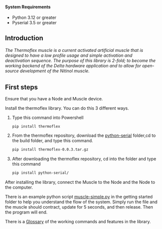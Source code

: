 #### System Requirements

- Python 3.12 or greater
- Pyserial 3.5 or greater

## Introduction

###### The Thermoflex muscle is a current activated artificial muscle that is designed to have a low profile usage and simple activation and deactivation sequence. The purpose of this library is 2-fold; to become the working backend of the Delta hardware application and to allow for open-source development of the Nitinol muscle.

## First steps

Ensure that you have a Node and Muscle device. 

Install the thermoflex library. You can do this 3 different ways.
    
1. Type this command into Powershell
    
    ```
    pip install thermoflex
    ```
    
2. From the thermoflex repository, download the [python-serial](https://github.com/Delta-Robotics-Inc/ThermoFlex-Python-API/tree/main/python-serial) folder,cd to the build folder, and type this command.
    
    ```bash
    pip install thermoflex-0.0.3.tar.gz 
    ```

    
3. After downloading the thermoflex repository, cd into the folder and type this command
    
    ```bash
    pip install python-serial/
    ```

After installing the library, connect the Muscle to the Node and the Node to the computer. 

There is an example python script [muscle-simple.py](/getting-started/muscle-simple.py) in the getting started folder to help you understand the flow of the system.
Simply run the file and the muscle should contract, update for 5 seconds, and then release. Then the program will end.

There is a [Glossary](https://github.com/Delta-Robotics-Inc/ThermoFlex-Python-API/blob/main/docs/Thermoflex%20Glossary.md) of the working commands and features in the library.
